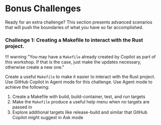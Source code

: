 # Bonus Challenges

Ready for an extra challenge? This section presents advanced scenarios that will push the boundaries of what you have so far accomplished.

### Challenge 1: Creating a Makefile to interact with the Rust project.

!!! warning "You may have a `Makefile` already created by Copilot as part of this workshop. If that is the case, just make the updates necessary, otherwise create a new one."

Create a useful `Makefile` to make it easier to interact with the Rust project.
Use GitHub Copilot in Agent mode for this challenge. Use Agent mode to achieve
the following:

1. Create a Makefile with build, build-container, test, and run targets
1. Make the `Makefile` produce a useful help menu when no targets are passed in
1. Explore additional targets like release-build and similar that GitHub
   Copilot might suggest in Ask mode